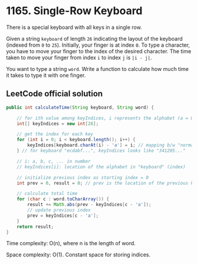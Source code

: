 # 1165. Single-Row Keyboard
There is a special keyboard with all keys in a single row.

Given a string ```keyboard``` of length ```26``` indicating the layout of the keyboard (indexed from ```0``` to ```25```). Initially, your finger is at index ```0```. To type a character, you have to move your finger to the index of the desired character. The time taken to move your finger from index ```i``` to index ```j``` is ```|i - j|```.

You want to type a string ```word```. Write a function to calculate how much time it takes to type it with one finger.
## LeetCode official solution
```java
public int calculateTime(String keyboard, String word) {

    // for ith value among keyIndices, i represents the alphabet (a = 0, b = 1...)
    int[] keyIndices = new int[26];

    // get the index for each key
    for (int i = 0; i < keyboard.length(); i++) {
        keyIndices[keyboard.charAt(i) - 'a'] = i; // mapping b/w "normal" a-z keyboard and keyboard passed
    } // for keyboard "ecdabf...", keyIndices looks like "341205..."

    // i: a, b, c, ... in number
    // keyIndices[i]: location of the alphabet in "keyboard" (index)

    // initialize previous index as starting index = 0
    int prev = 0, result = 0; // prev is the location of the previous key in "keyboard"

    // calculate total time
    for (char c : word.toCharArray()) {
        result += Math.abs(prev - keyIndices[c - 'a']);
        // update previous index
        prev = keyIndices[c - 'a'];
    }
    return result;
}
```
Time complexity: O(n), where n is the length of word.

Space complexity: O(1). Constant space for storing indices.